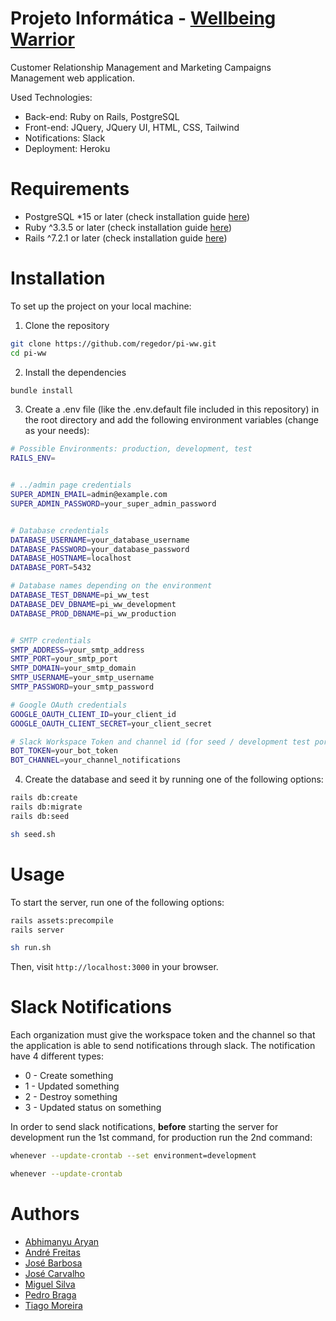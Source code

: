 # Projeto Informática - [Wellbeing Warrior](https://www.wellbeing-warrior.com/welcome)

Customer Relationship Management and Marketing Campaigns Management web application. 

Used Technologies:
- Back-end: Ruby on Rails, PostgreSQL
- Front-end: JQuery, JQuery UI, HTML, CSS, Tailwind
- Notifications: Slack
- Deployment: Heroku

# Requirements
 - PostgreSQL *15 or later (check installation guide [here](https://www.postgresql.org/download/))
 - Ruby ^3.3.5 or later (check installation guide [here](https://www.ruby-lang.org/en/documentation/installation/))
 - Rails ^7.2.1 or later (check installation guide [here](https://guides.rubyonrails.org/getting_started.html))

# Installation
To set up the project on your local machine:

1. Clone the repository
```bash
git clone https://github.com/regedor/pi-ww.git
cd pi-ww
```

2. Install the dependencies
```bash
bundle install
```

3. Create a .env  file (like the .env.default file included in this repository) in the root directory and add the following environment variables (change as your needs):
```bash
# Possible Environments: production, development, test
RAILS_ENV=


# ../admin page credentials
SUPER_ADMIN_EMAIL=admin@example.com
SUPER_ADMIN_PASSWORD=your_super_admin_password


# Database credentials
DATABASE_USERNAME=your_database_username
DATABASE_PASSWORD=your_database_password
DATABASE_HOSTNAME=localhost
DATABASE_PORT=5432

# Database names depending on the environment
DATABASE_TEST_DBNAME=pi_ww_test
DATABASE_DEV_DBNAME=pi_ww_development
DATABASE_PROD_DBNAME=pi_ww_production


# SMTP credentials
SMTP_ADDRESS=your_smtp_address
SMTP_PORT=your_smtp_port
SMTP_DOMAIN=your_smtp_domain
SMTP_USERNAME=your_smtp_username
SMTP_PASSWORD=your_smtp_password

# Google OAuth credentials
GOOGLE_OAUTH_CLIENT_ID=your_client_id
GOOGLE_OAUTH_CLIENT_SECRET=your_client_secret

# Slack Workspace Token and channel id (for seed / development test porpuses)
BOT_TOKEN=your_bot_token
BOT_CHANNEL=your_channel_notifications
```

4. Create the database and seed it by running one of the following options:
```bash
rails db:create
rails db:migrate
rails db:seed
```
```bash
sh seed.sh
```

# Usage
To start the server, run one of the following options:
```bash
rails assets:precompile
rails server
```
```bash
sh run.sh
```

Then, visit `http://localhost:3000` in your browser.

# Slack Notifications

Each organization must give the workspace token and the channel so that the application is able to send notifications through slack. The notification have 4 different types:
- 0 - Create something
- 1 - Updated something
- 2 - Destroy something
- 3 - Updated status on something

In order to send slack notifications, **before** starting the server for development run the 1st command, for production run the 2nd command:
```bash
whenever --update-crontab --set environment=development
```
```bash
whenever --update-crontab
```

# Authors
- [Abhimanyu Aryan](https://github.com/AbhimanyuAryan)
- [André Freitas](https://github.com/justAndre02)
- [José Barbosa](https://github.com/zeisalone)
- [José Carvalho](https://github.com/JoseBambora)
- [Miguel Silva](https://github.com/MiguelCidadeSilva)
- [Pedro Braga](https://github.com/PeRaDi)
- [Tiago Moreira](https://github.com/AdrianoFeixa)
